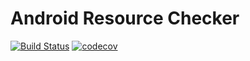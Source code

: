 # Android Resource Checker
[![Build Status](https://travis-ci.com/aagarwal1012/android-resource-checker.svg?branch=master)](https://travis-ci.com/aagarwal1012/android-resource-checker)
[![codecov](https://codecov.io/gh/aagarwal1012/android-resource-checker/branch/master/graph/badge.svg)](https://codecov.io/gh/aagarwal1012/android-resource-checker)